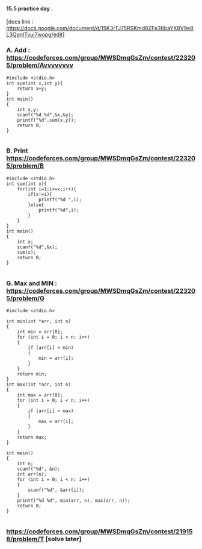 #### 15.5 practice day .

 [docs link : https://docs.google.com/document/d/15K3rTJ75RSKmd8ZFe36baYK8V9e8L3QpnlTvui7wopg/edit]

### A. Add : https://codeforces.com/group/MWSDmqGsZm/contest/223205/problem/Avvvvvvvv

```
#include <stdio.h>
int sum(int x,int y){
    return x+y;
}
int main()
{
    int x,y;
    scanf("%d %d",&x,&y);
    printf("%d",sum(x,y));
    return 0;
}


```

### B. Print https://codeforces.com/group/MWSDmqGsZm/contest/223205/problem/B

```
#include <stdio.h>
int sum(int x){
    for(int i=1;i<=x;i++){
        if(x!=i){
            printf("%d ",i);
        }else{
            printf("%d",i);
        }
    }
}
int main()
{
    int x;
    scanf("%d",&x);
    sum(x);
    return 0;
}


```

### G. Max and MIN : https://codeforces.com/group/MWSDmqGsZm/contest/223205/problem/G

```
#include <stdio.h>

int min(int *arr, int n)
{
    int min = arr[0];
    for (int i = 0; i < n; i++)
    {
        if (arr[i] < min)
        {
            min = arr[i];
        }
    }
    return min;
}
int max(int *arr, int n)
{
    int max = arr[0];
    for (int i = 0; i < n; i++)
    {
        if (arr[i] > max)
        {
            max = arr[i];
        }
    }
    return max;
}

int main()
{
    int n;
    scanf("%d", &n);
    int arr[n];
    for (int i = 0; i < n; i++)
    {
        scanf("%d", &arr[i]);
    }
    printf("%d %d", min(arr, n), max(arr, n));
    return 0;
}


```

### https://codeforces.com/group/MWSDmqGsZm/contest/219158/problem/T  [solve later]

```


```